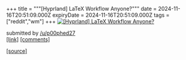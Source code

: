 +++
title = """[Hyprland] LaTeX Workflow Anyone?"""
date = 2024-11-16T20:51:09.000Z
expiryDate = 2024-11-16T20:51:09.000Z
tags = ["reddit","wm"]
+++
[![[Hyprland] LaTeX Workflow Anyone?](https://external-preview.redd.it/ZDlpMGVzM2h0YjFlMXElKYDuK8dfCJryDmno65NbrIaV-pnBTs12Opskf8Pd.png?width=640&crop=smart&auto=webp&s=4c6bdabdf201660ea72f53f764131548d04813b4 "[Hyprland] LaTeX Workflow Anyone?")](https://www.reddit.com/r/unixporn/comments/1gswos8/hyprland_latex_workflow_anyone/)

submitted by [/u/p00phed27](https://www.reddit.com/user/p00phed27)  
[\[link\]](https://v.redd.it/zkt4br3htb1e1) [\[comments\]](https://www.reddit.com/r/unixporn/comments/1gswos8/hyprland_latex_workflow_anyone/)

[[source]](https://www.reddit.com/r/unixporn/comments/1gswos8/hyprland_latex_workflow_anyone/)
